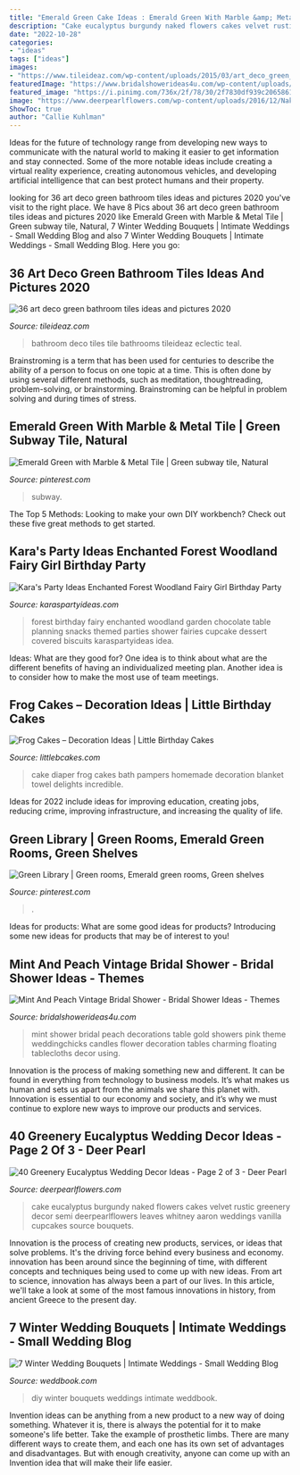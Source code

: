 ```yaml
---
title: "Emerald Green Cake Ideas : Emerald Green With Marble &amp; Metal Tile"
description: "Cake eucalyptus burgundy naked flowers cakes velvet rustic greenery decor semi deerpearlflowers leaves whitney aaron weddings vanilla cupcakes source bouquets"
date: "2022-10-28"
categories:
- "ideas"
tags: ["ideas"]
images:
- "https://www.tileideaz.com/wp-content/uploads/2015/03/art_deco_green_bathroom_tiles_11.jpg"
featuredImage: "https://www.bridalshowerideas4u.com/wp-content/uploads/2016/04/Mint-And-Peach-Vintage-Bridal-Shower-Guest-Seating.jpg"
featured_image: "https://i.pinimg.com/736x/2f/78/30/2f7830df939c20658616692ccd69d02b--green-bookshelves-green-shelves.jpg"
image: "https://www.deerpearlflowers.com/wp-content/uploads/2016/12/Naked-wedding-cake-vanilla-red-velvet-eucalyptus-leaves-burgundy-flowers-via-Aaron-Whitney-Photography.jpg"
ShowToc: true
author: "Callie Kuhlman"
---
```



Ideas for the future of technology range from developing new ways to communicate with the natural world to making it easier to get information and stay connected. Some of the more notable ideas include creating a virtual reality experience, creating autonomous vehicles, and developing artificial intelligence that can best protect humans and their property.

	

		
looking for 36 art deco green bathroom tiles ideas and pictures 2020 you've visit to the right place. We have 8 Pics about 36 art deco green bathroom tiles ideas and pictures 2020 like Emerald Green with Marble &amp; Metal Tile | Green subway tile, Natural, 7 Winter Wedding Bouquets | Intimate Weddings - Small Wedding Blog and also 7 Winter Wedding Bouquets | Intimate Weddings - Small Wedding Blog. Here you go:
		
    
## 36 Art Deco Green Bathroom Tiles Ideas And Pictures 2020

<img loading=lazy src="https://www.tileideaz.com/wp-content/uploads/2015/03/art_deco_green_bathroom_tiles_11.jpg" onerror="this.onerror=null;this.src='https://tse1.mm.bing.net/th?id=OIP.u_SvEmN4v88UH23mkFCYcAHaKV&amp;pid=15.1';" alt="36 art deco green bathroom tiles ideas and pictures 2020">

_Source: tileideaz.com_

>bathroom deco tiles tile bathrooms tileideaz eclectic teal. 

	

Brainstroming is a term that has been used for centuries to describe the ability of a person to focus on one topic at a time. This is often done by using several different methods, such as meditation, thoughtreading, problem-solving, or brainstorming. Brainstroming can be helpful in problem solving and during times of stress.

    
## Emerald Green With Marble &amp; Metal Tile | Green Subway Tile, Natural

<img loading=lazy src="https://i.pinimg.com/736x/fb/40/6a/fb406a505aa666adab7c2918ea650c5a.jpg" onerror="this.onerror=null;this.src='https://tse2.mm.bing.net/th?id=OIP.Pv7q_XK4f48ujcObR7cV-QHaKF&amp;pid=15.1';" alt="Emerald Green with Marble &amp; Metal Tile | Green subway tile, Natural">

_Source: pinterest.com_

>subway. 

	

The Top 5 Methods:
Looking to make your own DIY workbench? Check out these five great methods to get started.

    
## Kara&#039;s Party Ideas Enchanted Forest Woodland Fairy Girl Birthday Party

<img loading=lazy src="https://www.karaspartyideas.com/wp-content/uploads/2013/02/223578_482890555103704_436296639_n_600x900.jpg" onerror="this.onerror=null;this.src='https://tse4.mm.bing.net/th?id=OIP.1AR40-RmPQg3JqAV9d6KXgHaLH&amp;pid=15.1';" alt="Kara&#039;s Party Ideas Enchanted Forest Woodland Fairy Girl Birthday Party">

_Source: karaspartyideas.com_

>forest birthday fairy enchanted woodland garden chocolate table planning snacks themed parties shower fairies cupcake dessert covered biscuits karaspartyideas idea. 

	

Ideas: What are they good for?
One idea is to think about what are the different benefits of having an individualized meeting plan. Another idea is to consider how to make the most use of team meetings.

    
## Frog Cakes – Decoration Ideas | Little Birthday Cakes

<img loading=lazy src="http://www.littlebcakes.com/wp-content/uploads/2014/01/Frog-Diaper-Cake.jpg" onerror="this.onerror=null;this.src='https://tse4.mm.bing.net/th?id=OIP.yXfxEnbFdPVF5HF-QXhBFwHaJ4&amp;pid=15.1';" alt="Frog Cakes – Decoration Ideas | Little Birthday Cakes">

_Source: littlebcakes.com_

>cake diaper frog cakes bath pampers homemade decoration blanket towel delights incredible. 

	

Ideas for 2022 include ideas for improving education, creating jobs, reducing crime, improving infrastructure, and increasing the quality of life.

    
## Green Library | Green Rooms, Emerald Green Rooms, Green Shelves

<img loading=lazy src="https://i.pinimg.com/736x/2f/78/30/2f7830df939c20658616692ccd69d02b--green-bookshelves-green-shelves.jpg" onerror="this.onerror=null;this.src='https://tse4.mm.bing.net/th?id=OIP.o2QfF-ezREiaeBFQENXYVAHaLH&amp;pid=15.1';" alt="Green Library | Green rooms, Emerald green rooms, Green shelves">

_Source: pinterest.com_

>. 

	

Ideas for products: What are some good ideas for products?
Introducing some new ideas for products that may be of interest to you!

    
## Mint And Peach Vintage Bridal Shower - Bridal Shower Ideas - Themes

<img loading=lazy src="https://www.bridalshowerideas4u.com/wp-content/uploads/2016/04/Mint-And-Peach-Vintage-Bridal-Shower-Guest-Seating.jpg" onerror="this.onerror=null;this.src='https://tse2.mm.bing.net/th?id=OIP.f1DVE8QYHLQQ2CKq7uNmdAHaLI&amp;pid=15.1';" alt="Mint And Peach Vintage Bridal Shower - Bridal Shower Ideas - Themes">

_Source: bridalshowerideas4u.com_

>mint shower bridal peach decorations table gold showers pink theme weddingchicks candles flower decoration tables charming floating tablecloths decor using. 

	

Innovation is the process of making something new and different. It can be found in everything from technology to business models. It’s what makes us human and sets us apart from the animals we share this planet with. Innovation is essential to our economy and society, and it’s why we must continue to explore new ways to improve our products and services.

    
## 40 Greenery Eucalyptus Wedding Decor Ideas - Page 2 Of 3 - Deer Pearl

<img loading=lazy src="https://www.deerpearlflowers.com/wp-content/uploads/2016/12/Naked-wedding-cake-vanilla-red-velvet-eucalyptus-leaves-burgundy-flowers-via-Aaron-Whitney-Photography.jpg" onerror="this.onerror=null;this.src='https://tse4.mm.bing.net/th?id=OIP.yd1dpV1RmZcg1H9JtFt8ZAHaLH&amp;pid=15.1';" alt="40 Greenery Eucalyptus Wedding Decor Ideas - Page 2 of 3 - Deer Pearl">

_Source: deerpearlflowers.com_

>cake eucalyptus burgundy naked flowers cakes velvet rustic greenery decor semi deerpearlflowers leaves whitney aaron weddings vanilla cupcakes source bouquets. 

	

Innovation is the process of creating new products, services, or ideas that solve problems. It's the driving force behind every business and economy. innovation has been around since the beginning of time, with different concepts and techniques being used to come up with new ideas. From art to science, innovation has always been a part of our lives. In this article, we'll take a look at some of the most famous innovations in history, from ancient Greece to the present day.

    
## 7 Winter Wedding Bouquets | Intimate Weddings - Small Wedding Blog

<img loading=lazy src="http://s3.weddbook.com/t1/2/2/0/2207704/7-winter-wedding-bouquets-intimate-weddings-small-wedding-blog-diy-wedding-ideas-for-small-and-intimate-weddings-real-small-weddings.jpg" onerror="this.onerror=null;this.src='https://tse4.mm.bing.net/th?id=OIP.fps34ROoAI4R2sQorp3poAHaLG&amp;pid=15.1';" alt="7 Winter Wedding Bouquets | Intimate Weddings - Small Wedding Blog">

_Source: weddbook.com_

>diy winter bouquets weddings intimate weddbook. 

	

Invention ideas can be anything from a new product to a new way of doing something. Whatever it is, there is always the potential for it to make someone's life better. Take the example of prosthetic limbs. There are many different ways to create them, and each one has its own set of advantages and disadvantages. But with enough creativity, anyone can come up with an Invention idea that will make their life easier.

